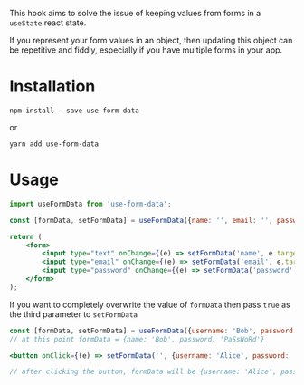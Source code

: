 This hook aims to solve the issue of keeping values from forms in a `useState` react state.

If you represent your form values in an object, then updating this object can be repetitive and fiddly, especially if
you have multiple forms in your app.

# Installation
`npm install --save use-form-data`

or

`yarn add use-form-data`

# Usage

```jsx
import useFormData from 'use-form-data';

const [formData, setFormData] = useFormData({name: '', email: '', password: ''});

return (
    <form>
        <input type="text" onChange={(e) => setFormData('name', e.target.value)} value={formData.name} />
        <input type="email" onChange={(e) => setFormData('email', e.target.value)} value={formData.email} />
        <input type="password" onChange={(e) => setFormData('password', e.target.value)} value={formData.password} />
    </form>
);
```

If you want to completely overwrite the value of `formData` then pass `true` as the third parameter to `setFormData`

```jsx
const [formData, setFormData] = useFormData({username: 'Bob', password: 'PaSsWoRd'});
// at this point formData = {name: 'Bob', password: 'PaSsWoRd'}

<button onClick={(e) => setFormData('', {username: 'Alice', password: 'banana'}, true)}>Press me</button>]

// after clicking the button, formData will be {username: 'Alice', password: 'banana'}
```
